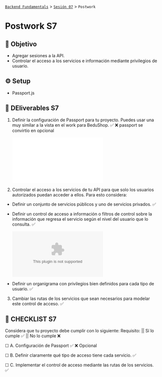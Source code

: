 [`Backend Fundamentals`](../../README.md) > [`Sesión 07`](../README.md) > `Postwork`

# Postwork S7

## 🎯 Objetivo

- Agregar sesiones a la API.
- Controlar el acceso a los servicios e información mediante privilegios de usuario.

## ⚙️ Setup

- Passport.js

## 📑 DEliverables S7

1. Definir la configuración de Passport para tu proyecto. Puedes usar una muy similar a la vista en el work para BeduShop.   ✅  ❌  passport se convirtio en opcional 

    ![config/passport.js](../config/passport.js)

2. Controlar el acceso a los servicios de tu API para que solo los usuarios autorizados puedan acceder a ellos. Para esto considera:  

 - Definir un conjunto de servicios públicos y uno de servicios privados.  ✅ 

 - Definir un control de acceso a información o filtros de control sobre la información que regresa el servicio según el nivel del usuario que lo consulta.   ✅ 
 
      ![Listado de Excel con soluciones en rutas y servicios asigados por userTypes](/DisenoAPIBedushop.xlsx)

 - Definir un organigrama con privilegios bien definidos para cada tipo de usuario.    ✅ 

3. Cambiar las rutas de los servicios que sean necesarios para modelar este control de acceso.    ✅ 
## 📑 CHECKLIST S7

Considera que tu proyecto debe cumplir con lo siguiente:
Requisito: || Sí lo cumple ✅ || No lo cumple ❌

☐ A. Configuración de Passport  ✅ ❌ Opcional

☐ B. Definir claramente qué tipo de acceso tiene cada servicio. 	✅     

☐ C. Implementar el control de acceso mediante las rutas de los servicios. 		✅     